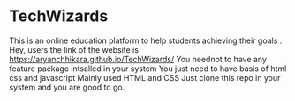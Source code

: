 # TechWizards
This is an online education platform to help students achieving their goals .
Hey, users the link of the website is https://aryanchhikara.github.io/TechWizards/
You neednot to have any feature package intsalled in your system
You just need to have basis of html css and javascript
Mainly used HTML and CSS
Just clone this repo in your system and you are good to go.
